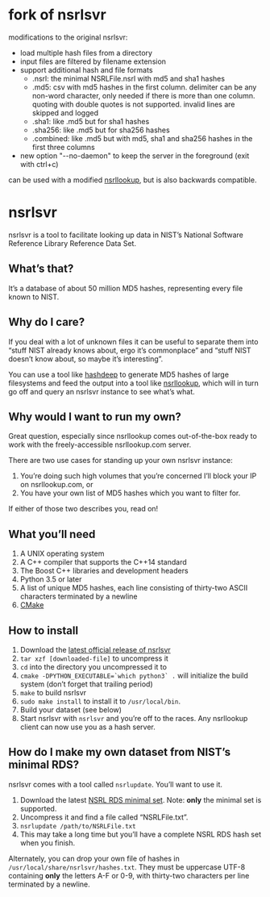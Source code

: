 # fork of nsrlsvr
modifications to the original nsrlsvr:
* load multiple hash files from a directory
* input files are filtered by filename extension
* support additional hash and file formats
  * .nsrl: the minimal NSRLFile.nsrl with md5 and sha1 hashes
  * .md5: csv with md5 hashes in the first column. delimiter can be any non-word character, only needed if there is more than one column. quoting with double quotes is not supported. invalid lines are skipped and logged
  * .sha1: like .md5 but for sha1 hashes
  * .sha256: like .md5 but for sha256 hashes
  * .combined: like .md5 but with md5, sha1 and sha256 hashes in the first three columns
* new option "--no-daemon" to keep the server in the foreground (exit with ctrl+c)

can be used with a modified [nsrllookup](https://github.com/Intera/nsrllookup/tree/sha1-sha256-support), but is also backwards compatible.

# nsrlsvr

nsrlsvr is a tool to facilitate looking up data in NIST’s National Software Reference Library Reference Data Set.

## What’s that?
It’s a database of about 50 million MD5 hashes, representing every file known to NIST.

## Why do I care?
If you deal with a lot of unknown files it can be useful to separate them into “stuff NIST already knows about, ergo it’s commonplace” and “stuff NIST doesn’t know about, so maybe it’s interesting”.

You can use a tool like [hashdeep](http://hashdeep.com) to generate MD5 hashes of large filesystems and feed the output into a tool like [nsrllookup](http://rjhansen.github.io/nsrllookup), which will in turn go off and query an nsrlsvr instance to see what’s what.

## Why would I want to run my own?

Great question, especially since nsrllookup comes out-of-the-box ready to work with the freely-accessible nsrllookup.com server.

There are two use cases for standing up your own nsrlsvr instance:

1. You’re doing such high volumes that you’re concerned I’ll block your IP on nsrllookup.com, or
2. You have your own list of MD5 hashes which you want to filter for.

If either of those two describes you, read on!

## What you’ll need

1. A UNIX operating system
2. A C++ compiler that supports the C++14 standard
3. The Boost C++ libraries and development headers
4. Python 3.5 or later
5. A list of unique MD5 hashes, each line consisting of thirty-two ASCII characters terminated by a newline
6. [CMake](http://www.cmake.com)

## How to install

1. Download the [latest official release of nsrlsvr](https://github.com/rjhansen/nsrlsvr/tarball/master)
2. `tar xzf [downloaded-file]` to uncompress it
3. `cd` into the directory you uncompressed it to
4. ``cmake -DPYTHON_EXECUTABLE=`which python3` .`` will initialize the build system (don’t forget that trailing period)
5. `make` to build nsrlsvr
6. `sudo make install` to install it to `/usr/local/bin`.
7. Build your dataset (see below)
8. Start nsrlsvr with `nsrlsvr` and you’re off to the races.  Any nsrllookup client can now use you as a hash server.

## How do I make my own dataset from NIST’s minimal RDS?

nsrlsvr comes with a tool called `nsrlupdate`.  You’ll want to use it.

1. Download the latest [NSRL RDS minimal set](http://www.nsrl.nist.gov/Downloads.htm#reduced).  Note: **only** the minimal set is supported.
2. Uncompress it and find a file called “NSRLFile.txt”.
3. `nsrlupdate /path/to/NSRLFile.txt`
4. This may take a long time but you’ll have a complete NSRL RDS hash set when you finish.

Alternately, you can drop your own file of hashes in `/usr/local/share/nsrlsvr/hashes.txt`.  They must be uppercase UTF-8 containing **only** the letters A-F or 0-9, with thirty-two characters per line terminated by a newline.